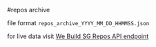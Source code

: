 #repos archive

file format `repos_archive_YYYY_MM_DD_HHMMSS.json`

for live data visit [We Build SG Repos API endpoint](https://webuild.sg/api/v1/repos)
